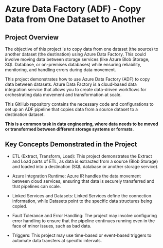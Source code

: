 # Azure Data Factory (ADF) - Copy Data from One Dataset to Another

## Project Overview
The objective of this project is to copy data from one dataset (the source) to another dataset (the destination) using Azure Data Factory. 
This could involve moving data between storage services (like Azure Blob Storage, SQL Database, or on-premises databases) while ensuring reliability, monitoring, and handling errors during data movement.

This project demonstrates how to use Azure Data Factory (ADF) to copy data between datasets. Azure Data Factory is a cloud-based data integration service that allows you to create data-driven workflows for orchestrating data movement and transformation at scale.

This GitHub repository contains the necessary code and configurations to set up an ADF pipeline that copies data from a source dataset to a destination dataset. 

**This is a common task in data engineering, where data needs to be moved or transformed between different storage systems or formats.**

## Key Concepts Demonstrated in the Project

  - ETL (Extract, Transform, Load): This project demonstrates the Extract and Load parts of ETL, as data is extracted from a source (Blob Storage) and loaded into a destination (SQL database or another storage service).

  - Azure Integration Runtime: Azure IR handles the data movement between cloud services, ensuring that data is securely transferred and that pipelines can scale.

  - Linked Services and Datasets: Linked Services define the connection information, while Datasets point to the specific data structures being copied.

  - Fault Tolerance and Error Handling: The project may involve configuring error handling to ensure that the pipeline continues running even in the face of minor issues, such as bad data.

  - Triggers: This project may use time-based or event-based triggers to automate data transfers at specific intervals.
